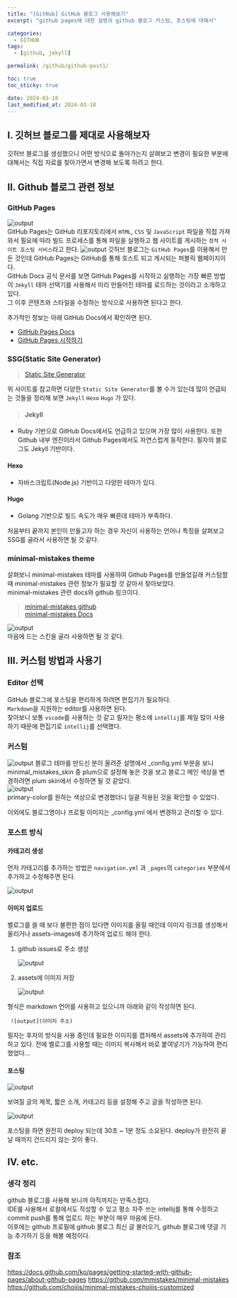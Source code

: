 ```yaml
---
title: "[GitHub] GitHub 블로그 사용해보기"
excerpt: "github pages에 대한 설명과 github 블로그 커스텀, 포스팅에 대해서"

categories:
  - GITHUB
tags:
  - [github, jekyll]

permalink: /github/github-post1/

toc: true
toc_sticky: true

date: 2024-03-18
last_modified_at: 2024-03-18
---
```


## I. 깃허브 블로그를 제대로 사용해보자
깃허브 블로그를 생성했으니 어떤 방식으로 돌아가는지 살펴보고 변경이 필요한 부분에 대해서는 직접 자료를 찾아가면서 변경해 보도록 하려고 한다.

## II. Github 블로그 관련 정보

### GitHub Pages
![output](/assets/images/posts_img/etc-cate/gitpages.png)  
GitHub Pages는 GitHub 리포지토리에서 `HTML`, `CSS` 및 `JavaScript` 파일을 직접 가져와서 필요에 따라 빌드 프로세스를 통해 파일을 실행하고 웹 사이트를 게시하는 `정적 사이트 호스팅 서비스`라고 한다.
![output](/assets/images/posts_img/etc-cate/gitpagesdocs.png)
깃허브 블로그는 `GitHub Pages`를 이용해서 만든 것인데 GitHub Pages는 GitHub를 통해 호스트 되고 게시되는 퍼블릭 웹페이지이다.  
GitHub Docs 공식 문서를 보면 GitHub Pages를 시작하고 실행하는 가장 빠른 방법이 `Jekyll` 테마 선택기를 사용해서 미리 만들어진 테마를 로드하는 것이라고 소개하고 있다.  
그 이후 콘텐츠와 스타일을 수정하는 방식으로 사용하면 된다고 한다.

추가적인 정보는 아래 GitHub Docs에서 확인하면 된다.
>
* [GitHub Pages Docs](https://docs.github.com/ko/pages/getting-started-with-github-pages/about-github-pages)
* [GitHub Pages 시작하기](https://docs.github.com/ko/pages/quickstart)
  

### SSG(Static Site Generator)  

> [Static Site Generator](https://jamstack.org/generators/)

위 사이트를 참고하면 다양한 `Static Site Generator`를 볼 수가 있는데 많이 언급되는 것들을 정리해 보면 `Jekyll` `Hexo` `Hugo` 가 있다.  

>#### Jekyll
- Ruby 기반으로 GitHub Docs에서도 언급하고 있으며 가장 많이 사용한다. 또한 Github 내부 엔진이라서 Github Pages에서도 자연스럽게 동작한다. 필자의 블로그도 Jekyll 기반이다.  
#### Hexo   
- 자바스크립트(Node.js) 기반이고 다양한 테마가 있다.  
#### Hugo  
- Golang 기반으로 빌드 속도가 매우 빠른데 테마가 부족하다.    
  
처음부터 끝까지 본인이 만들고자 하는 경우 자신이 사용하는 언어나 특징을 살펴보고 SSG를 골라서 사용하면 될 것 같다.  

### minimal-mistakes theme  
살펴보니 minimal-mistakes 테마를 사용하여 Github Pages를 만들었길래 커스텀할 때 minimal-mistakes 관련 정보가 필요할 것 같아서 찾아보았다.  
minimal-mistakes 관련 docs와 github 링크이다.
>[minimal-mistakes github](https://github.com/mmistakes/minimal-mistakes)  
> [minimal-mistakes Docs](https://mmistakes.github.io/minimal-mistakes/docs/quick-start-guide/)

![output](/assets/images/posts_img/etc-cate/minimal.png)   
마음에 드는 스킨을 골라 사용하면 될 것 같다.  

## III. 커스텀 방법과 사용기  
### Editor 선택  
GitHub 블로그에 포스팅을 편리하게 하려면 편집기가 필요하다.  
`Markdown`을 지원하는 editor를 사용하면 된다.  
찾아보니 보통 `vscode`를 사용하는 것 같고 필자는 평소에 `intellij`를 제일 많이 사용하기 때문에 편집기로 `intellij`를 선택했다.  

### 커스텀  
![output](/assets/images/posts_img/etc-cate/plum.png)
블로그 테마를 만드신 분이 올려준 설명에서 _config.yml 부분을 보니 minimal_mistakes_skin 중 plum으로 설정해 놓은 것을 보고 블로그 메인 색상을 변경하려면 plum skin에서 수정하면 될 것 같았다.  
![output](/assets/images/posts_img/etc-cate/plum2.png)  
primary-color를 원하는 색상으로 변경했더니 일괄 적용된 것을 확인할 수 있었다.  
  
이외에도 블로그명이나 프로필 이미지는 _config.yml 에서 변경하고 관리할 수 있다.  

### 포스트 방식  
#### 카테고리 생성
먼저 카테고리를 추가하는 방법은 `navigation.yml` 과 `_pages`의 `categories` 부분에서 추가하고 수정해주면 된다.  

![output](/assets/images/posts_img/etc-cate/cate.png)   

#### 이미지 업로드 
벨로그를 쓸 때 보다 불편한 점이 있다면 이미지를 올릴 때인데 이미지 링크를 생성해서 올리거나 assets-images에 추가하여 업로드 해야 한다.  
1. github issues로 주소 생성  

   ![output](/assets/images/posts_img/etc-cate/issue.png)
2. assets에 이미지 저장  

   ![output](/assets/images/posts_img/etc-cate/image.png)
  
형식은 markdown 언어를 사용하고 있으니까 아래와 같이 작성하면 된다.  

``` ![output](이미지 주소)```  
  
필자는 후자의 방식을 사용 중인데 필요한 이미지를 캡처해서 assets에 추가하여 관리하고 있다. 전에 벨로그를 사용할 때는 이미지 복사해서 바로 붙여넣기가 가능하여 편리했었다...
#### 포스팅  

![output](/assets/images/posts_img/etc-cate/post.png)  

보여질 글의 제목, 짧은 소개, 카테고리 등을 설정해 주고 글을 작성하면 된다.  

![output](/assets/images/posts_img/etc-cate/deploy.png)  

포스팅을 하면 완전히 deploy 되는데 30초 ~ 1분 정도 소요된다. deploy가 완전히 끝날 때까지 건드리지 않는 것이 좋다.


## IV. etc.
### 생각 정리  
github 블로그를 사용해 보니까 아직까지는 만족스럽다.  
IDE를 사용해서 로컬에서도 작성할 수 있고 평소 자주 쓰는 intellij를 통해 수정하고 commit push를 통해 업로드 하는 부분이 매우 마음에 든다.  
이후에는 github 프로필에 github 블로그 최신 글 불러오기, github 블로그에 댓글 기능 추가하기 등을 해볼 예정이다.


### 참조
https://docs.github.com/ko/pages/getting-started-with-github-pages/about-github-pages
https://github.com/mmistakes/minimal-mistakes
https://github.com/choiiis/minimal-mistakes-choiiis-customized

